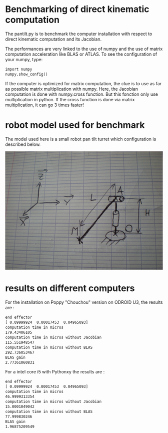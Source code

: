# Benchmarking of direct kinematic computation

The pantilt.py is to benchmark the computer installation with respect to direct kinematic computation and its Jacobian.

The performances are very linked to the use of numpy and the use of matrix computation acceleration like BLAS or ATLAS. To see the configuration of your numpy, type:

```
import numpy
numpy.show_config()
```

If the computer is optimized for matrix computation, the clue is to use as far as possible matrix multiplication with numpy. Here, the Jacobian computation is done with numpy.cross function. But this fonction only use multiplication in python. If the cross function is done via matrix multiplication, it can go 3 times faster!

# robot model used for benchmark

The model used here is a small robot pan tilt turret which configuration is described below.

![sketch](pan_tilt.JPG)


# results on different computers
For the installation on Poppy "Chouchou" version on ODROID U3, the results are :

```
end effector
[ 0.09999924  0.00017453  0.04965093]
computation time in micros
179.43406105
computation time in micros without Jacobian
115.551948547
computation time in micros without BLAS
292.736053467
BLAS gain
2.77361060831
```

For a intel core i5 with Pythonxy the results are :

```
end effector
[ 0.09999924  0.00017453  0.04965093]
computation time in micros
46.9999313354
computation time in micros without Jacobian
15.0001049042
computation time in micros without BLAS
77.999830246
BLAS gain
1.96875209549
```
